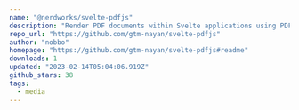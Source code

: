 ```yaml
---
name: "@nerdworks/svelte-pdfjs"
description: "Render PDF documents within Svelte applications using PDF.js."
repo_url: "https://github.com/gtm-nayan/svelte-pdfjs"
author: "nobbo"
homepage: "https://github.com/gtm-nayan/svelte-pdfjs#readme"
downloads: 1
updated: "2023-02-14T05:04:06.919Z"
github_stars: 38
tags: 
  - media
---
```

